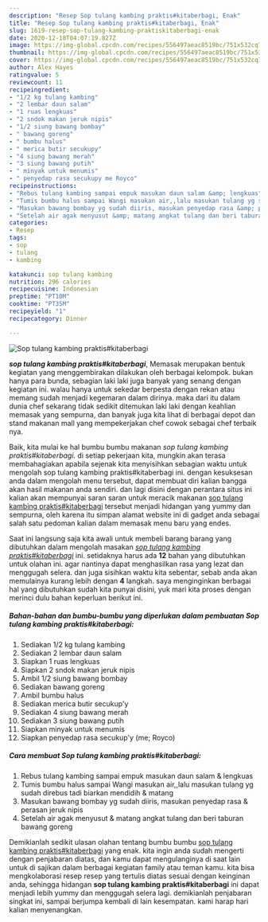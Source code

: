 ```yaml
---
description: "Resep Sop tulang kambing praktis#kitaberbagi, Enak"
title: "Resep Sop tulang kambing praktis#kitaberbagi, Enak"
slug: 1619-resep-sop-tulang-kambing-praktiskitaberbagi-enak
date: 2020-12-18T04:07:19.827Z
image: https://img-global.cpcdn.com/recipes/556497aeac8519bc/751x532cq70/sop-tulang-kambing-praktiskitaberbagi-foto-resep-utama.jpg
thumbnail: https://img-global.cpcdn.com/recipes/556497aeac8519bc/751x532cq70/sop-tulang-kambing-praktiskitaberbagi-foto-resep-utama.jpg
cover: https://img-global.cpcdn.com/recipes/556497aeac8519bc/751x532cq70/sop-tulang-kambing-praktiskitaberbagi-foto-resep-utama.jpg
author: Alex Hayes
ratingvalue: 5
reviewcount: 11
recipeingredient:
- "1/2 kg tulang kambing"
- "2 lembar daun salam"
- "1 ruas lengkuas"
- "2 sndok makan jeruk nipis"
- "1/2 siung bawang bombay"
- " bawang goreng"
- " bumbu halus"
- " merica butir secukupy"
- "4 siung bawang merah"
- "3 siung bawang putih"
- " minyak untuk menumis"
- " penyedap rasa secukupy me Royco"
recipeinstructions:
- "Rebus tulang kambing sampai empuk masukan daun salam &amp; lengkuas"
- "Tumis bumbu halus sampai Wangi masukan air,,lalu masukan tulang yg sudah direbus tadi biarkan mendidih &amp; matang"
- "Masukan bawang bombay yg sudah diiris, masukan penyedap rasa &amp; perasan jeruk nipis"
- "Setelah air agak menyusut &amp; matang angkat tulang dan beri taburan bawang goreng"
categories:
- Resep
tags:
- sop
- tulang
- kambing

katakunci: sop tulang kambing 
nutrition: 296 calories
recipecuisine: Indonesian
preptime: "PT10M"
cooktime: "PT35M"
recipeyield: "1"
recipecategory: Dinner

---
```



![Sop tulang kambing praktis#kitaberbagi](https://img-global.cpcdn.com/recipes/556497aeac8519bc/751x532cq70/sop-tulang-kambing-praktiskitaberbagi-foto-resep-utama.jpg)

<b><i>sop tulang kambing praktis#kitaberbagi</i></b>, Memasak merupakan bentuk kegiatan yang menggembirakan dilakukan oleh berbagai kelompok. bukan hanya para bunda, sebagian laki laki juga banyak yang senang dengan kegiatan ini. walau hanya untuk sekedar berpesta dengan rekan atau memang sudah menjadi kegemaran dalam dirinya. maka dari itu dalam dunia chef sekarang tidak sedikit ditemukan laki laki dengan keahlian memasak yang sempurna, dan banyak juga kita lihat di berbagai depot dan stand makanan mall yang mempekerjakan chef cowok sebagai chef terbaik nya.



Baik, kita mulai ke hal bumbu bumbu makanan <i>sop tulang kambing praktis#kitaberbagi</i>. di setiap pekerjaan kita, mungkin akan terasa membahagiakan apabila sejenak kita menyisihkan sebagian waktu untuk mengolah sop tulang kambing praktis#kitaberbagi ini. dengan kesuksesan anda dalam mengolah menu tersebut, dapat membuat diri kalian bangga akan hasil makanan anda sendiri. dan lagi disini dengan perantara situs ini kalian akan mempunyai saran saran untuk meracik makanan <u>sop tulang kambing praktis#kitaberbagi</u> tersebut menjadi hidangan yang yummy dan sempurna, oleh karena itu simpan alamat website ini di gadget anda sebagai salah satu pedoman kalian dalam memasak menu baru yang endes.


Saat ini langsung saja kita awali untuk membeli barang barang yang dibutuhkan dalam mengolah masakan <u><i>sop tulang kambing praktis#kitaberbagi</i></u> ini. setidaknya harus ada <b>12</b> bahan yang dibutuhkan untuk olahan ini. agar nantinya dapat menghasilkan rasa yang lezat dan menggugah selera. dan juga sisihkan waktu kita sebentar, sebab anda akan memulainya kurang lebih dengan <b>4</b> langkah. saya menginginkan berbagai hal yang dibutuhkan sudah kita punyai disini, yuk mari kita proses dengan merinci dulu bahan keperluan berikut ini.

<!--inarticleads1-->

##### Bahan-bahan dan bumbu-bumbu yang diperlukan dalam pembuatan Sop tulang kambing praktis#kitaberbagi:

1. Sediakan 1/2 kg tulang kambing
1. Sediakan 2 lembar daun salam
1. Siapkan 1 ruas lengkuas
1. Siapkan 2 sndok makan jeruk nipis
1. Ambil 1/2 siung bawang bombay
1. Sediakan  bawang goreng
1. Ambil  bumbu halus
1. Sediakan  merica butir secukup&#39;y
1. Sediakan 4 siung bawang merah
1. Sediakan 3 siung bawang putih
1. Siapkan  minyak untuk menumis
1. Siapkan  penyedap rasa secukup&#39;y (me; Royco)




<!--inarticleads2-->

##### Cara membuat Sop tulang kambing praktis#kitaberbagi:

1. Rebus tulang kambing sampai empuk masukan daun salam &amp; lengkuas
1. Tumis bumbu halus sampai Wangi masukan air,,lalu masukan tulang yg sudah direbus tadi biarkan mendidih &amp; matang
1. Masukan bawang bombay yg sudah diiris, masukan penyedap rasa &amp; perasan jeruk nipis
1. Setelah air agak menyusut &amp; matang angkat tulang dan beri taburan bawang goreng




Demikianlah sedikit ulasan olahan tentang bumbu bumbu <u>sop tulang kambing praktis#kitaberbagi</u> yang enak. kita ingin anda sudah mengerti dengan penjabaran diatas, dan kamu dapat mengulanginya di saat lain untuk di sajikan dalam berbagai kegiatan family atau teman kamu. kita bisa mengkolaborasi resep resep yang tertulis diatas sesuai dengan keinginan anda, sehingga hidangan <b>sop tulang kambing praktis#kitaberbagi</b> ini dapat menjadi lebih yummy dan menggugah selera lagi. demikianlah penjabaran singkat ini, sampai berjumpa kembali di lain kesempatan. kami harap hari kalian menyenangkan.

